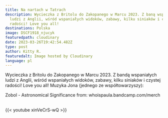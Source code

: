 ```yaml
---
title: Na nartach w Tatrach
description: Wycieczka z Britolu do Zakopanego w Marcu 2023. Z baną wspaniałych
  ludzi z Anglii, wśród wspaniałych widoków, zabawy, kilku siniaków i czystej
  radości! Love you all!
destinations: Polska
image: DSCF1918_njucyk
featuredpath: cloudinary
date: 2023-03-26T19:42:54.482Z
type: post
author: Kitty R.
featuredalt: Image hosted by Cloudinary
language: pl
---
```

<!--StartFragment-->

Wycieczka z Britolu do Zakopanego w Marcu 2023. Z bandą wspaniałych ludzi z Anglii, wśród wspaniałych widoków, zabawy, kilku siniaków i czystej radości! Love you all! Muzyka Jona (jednego ze współtowarzyszy): 

Zobol - Astronomical Significance from: whoispaula.bandcamp.com/merch 



<!--EndFragment-->

<br>{{< youtube xinVeCrS-wQ >}}</br>